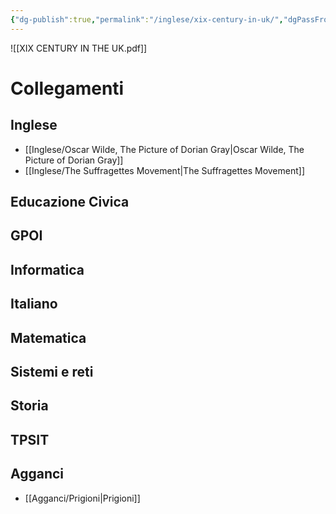 ```yaml
---
{"dg-publish":true,"permalink":"/inglese/xix-century-in-uk/","dgPassFrontmatter":true,"created":"2024-12-31T14:06:28.804+01:00","updated":"2024-12-31T14:29:10.500+01:00"}
---
```


![[XIX CENTURY IN THE UK.pdf]]

# Collegamenti

## Inglese

- [[Inglese/Oscar Wilde, The Picture of Dorian Gray\|Oscar Wilde, The Picture of Dorian Gray]]
- [[Inglese/The Suffragettes Movement\|The Suffragettes Movement]]
## Educazione Civica

## GPOI

## Informatica

## Italiano

## Matematica

## Sistemi e reti

## Storia

## TPSIT

## Agganci

- [[Agganci/Prigioni\|Prigioni]]